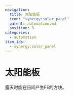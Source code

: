 ```yaml
---
navigation:
  title: 太阳能板
  icon: "synergy:solar_panel"
  parent: automation.md
  position: 3
categories:
  - automation
item_ids:
  - synergy:solar_panel
---
```


# 太阳能板

露天时能在日间产生FE的方块。

<BlockImage id="synergy:solar_panel" scale="4.0" p:north="false" p:south="false" p:east="false" p:west="false" p:enabled="true"/>

<RecipeFor id="synergy:solar_panel" />
